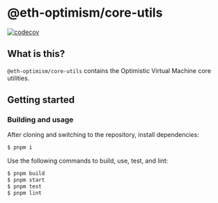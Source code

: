 # @eth-optimism/core-utils

[![codecov](https://codecov.io/gh/ethereum-optimism/optimism/branch/develop/graph/badge.svg?token=0VTG7PG7YR&flag=core-utils-tests)](https://codecov.io/gh/ethereum-optimism/optimism)

## What is this?

`@eth-optimism/core-utils` contains the Optimistic Virtual Machine core utilities.

## Getting started

### Building and usage

After cloning and switching to the repository, install dependencies:

```bash
$ pnpm i
```

Use the following commands to build, use, test, and lint:

```bash
$ pnpm build
$ pnpm start
$ pnpm test
$ pnpm lint
```
